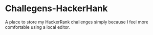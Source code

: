 # Challegens-HackerHank
A place to store my HackerRank challenges simply because I feel more comfortable using a local editor.
